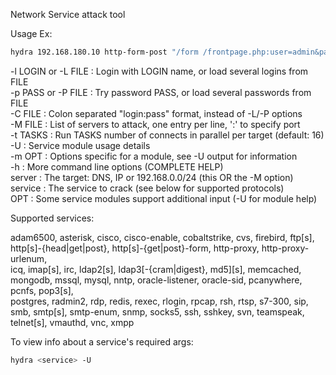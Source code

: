 

Network Service attack tool  
  
Usage Ex:  
```bash
hydra 192.168.180.10 http-form-post "/form /frontpage.php:user=admin&pass=^PASS^:INVALID LOGIN" -l admin -P /usr/share/wordlists/rockyou.txt -vV -f
```


-l LOGIN or -L FILE :      Login with LOGIN name, or load several logins from FILE  
-p PASS or -P FILE :      Try password PASS, or load several passwords from FILE  
-C FILE :      Colon separated "login:pass" format, instead of -L/-P options  
-M FILE :      List of servers to attack, one entry per line, ':' to specify port  
-t TASKS :      Run TASKS number of connects in parallel per target (default: 16)  
-U :      Service module usage details  
-m OPT :      Options specific for a module, see -U output for information  
-h :      More command line options (COMPLETE HELP)  
server :      The target: DNS, IP or 192.168.0.0/24 (this OR the -M option)  
service :      The service to crack (see below for supported protocols)  
OPT :      Some service modules support additional input (-U for module help)  
  

Supported services:  
  
adam6500, asterisk, cisco, cisco-enable, cobaltstrike, cvs, firebird, ftp[s], http[s]-{head|get|post}, http[s]-{get|post}-form, http-proxy, http-proxy-urlenum,  
icq, imap[s], irc, ldap2[s], ldap3[-{cram|digest}, md5][s], memcached, mongodb, mssql, mysql, nntp, oracle-listener, oracle-sid, pcanywhere, pcnfs, pop3[s],  
postgres, radmin2, rdp, redis, rexec, rlogin, rpcap, rsh, rtsp, s7-300, sip, smb, smtp[s], smtp-enum, snmp, socks5, ssh, sshkey, svn, teamspeak, telnet[s], vmauthd, vnc, xmpp  
  
  
To view info about a service's required args:
```bash
hydra <service> -U
```